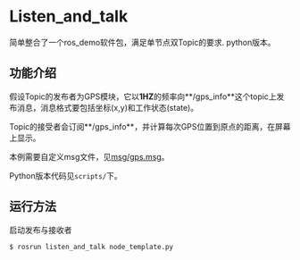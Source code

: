 # Listen_and_talk

简单整合了一个ros_demo软件包，满足单节点双Topic的要求. python版本。

## 功能介绍

假设Topic的发布者为GPS模块，它以**1HZ**的频率向**/gps_info**这个topic上发布消息，消息格式要包括坐标(x,y)和工作状态(state)。

Topic的接受者会订阅**/gps_info**，并计算每次GPS位置到原点的距离，在屏幕上显示。

本例需要自定义msg文件，见[msg/gps.msg](./msg/gps.msg)。

Python版本代码见`scripts/`下。


## 运行方法

启动发布与接收者

```sh
$ rosrun listen_and_talk node_template.py   
```


